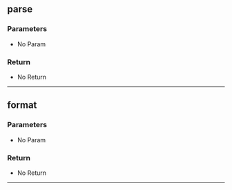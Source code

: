 ## parse
### Parameters
- No Param
### Return
- No Return
--------------------------------------------
## format
### Parameters
- No Param
### Return
- No Return
--------------------------------------------
